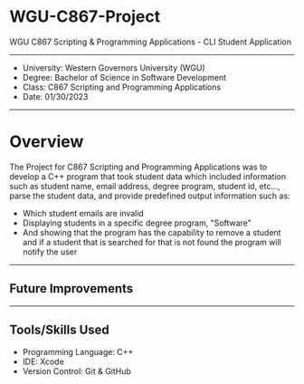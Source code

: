 # WGU-C867-Project

WGU C867 Scripting & Programming Applications - CLI Student Application

---

* University: Western Governors University (WGU)
* Degree: Bachelor of Science in Software Development
* Class: C867 Scripting and Programming Applications
* Date: 01/30/2023

---

# Overview

The Project for C867 Scripting and Programming Applications was to develop a C++ program that took student data which included information such as student name, email address, degree program, student id, etc..., parse the student data, and provide predefined output information such as:
- Which student emails are invalid
- Displaying students in a specific degree program, "Software"
- And showing that the program has the capability to remove a student and if a student that is searched for that is not found the program will notify the user


---

## Future Improvements


---

## Tools/Skills Used

* Programming Language: C++
* IDE: Xcode
* Version Control: Git & GitHub







